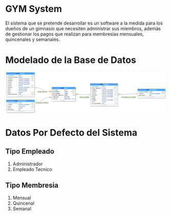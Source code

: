 # GYM System
El sistema que se pretende desarrollar es un software a la medida para los dueños de un gimnasio que necesiten
administrar sus miembros, además de gestionar los pagos que realizan para membresías mensuales, quincenales y semanales.

# Modelado de la Base de Datos

![PROFIT!](/postgres/modelado/modelado.png)

# Datos Por Defecto del Sistema

## Tipo Empleado
1. Administrador
2. Empleado Tecnico

## Tipo Membresia
1. Mensual
2. Quincenal
3. Semanal
